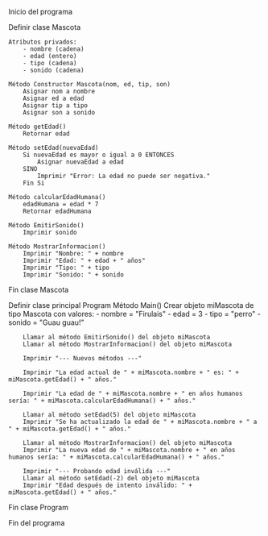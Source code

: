 Inicio del programa

Definir clase Mascota

    Atributos privados:
        - nombre (cadena)
        - edad (entero)
        - tipo (cadena)
        - sonido (cadena)

    Método Constructor Mascota(nom, ed, tip, son)
        Asignar nom a nombre
        Asignar ed a edad
        Asignar tip a tipo
        Asignar son a sonido

    Método getEdad()
        Retornar edad

    Método setEdad(nuevaEdad)
        Si nuevaEdad es mayor o igual a 0 ENTONCES
            Asignar nuevaEdad a edad
        SINO
            Imprimir "Error: La edad no puede ser negativa."
        Fin Si

    Método calcularEdadHumana()
        edadHumana = edad * 7
        Retornar edadHumana

    Método EmitirSonido()
        Imprimir sonido

    Método MostrarInformacion()
        Imprimir "Nombre: " + nombre
        Imprimir "Edad: " + edad + " años"
        Imprimir "Tipo: " + tipo
        Imprimir "Sonido: " + sonido

Fin clase Mascota

Definir clase principal Program
    Método Main()
        Crear objeto miMascota de tipo Mascota con valores:
            - nombre = "Firulais"
            - edad = 3
            - tipo = "perro"
            - sonido = "Guau guau!"

        Llamar al método EmitirSonido() del objeto miMascota
        Llamar al método MostrarInformacion() del objeto miMascota

        Imprimir "--- Nuevos métodos ---"

        Imprimir "La edad actual de " + miMascota.nombre + " es: " + miMascota.getEdad() + " años."

        Imprimir "La edad de " + miMascota.nombre + " en años humanos sería: " + miMascota.calcularEdadHumana() + " años."

        Llamar al método setEdad(5) del objeto miMascota
        Imprimir "Se ha actualizado la edad de " + miMascota.nombre + " a " + miMascota.getEdad() + " años."

        Llamar al método MostrarInformacion() del objeto miMascota
        Imprimir "La nueva edad de " + miMascota.nombre + " en años humanos sería: " + miMascota.calcularEdadHumana() + " años."

        Imprimir "--- Probando edad inválida ---"
        Llamar al método setEdad(-2) del objeto miMascota
        Imprimir "Edad después de intento inválido: " + miMascota.getEdad() + " años."

Fin clase Program

Fin del programa